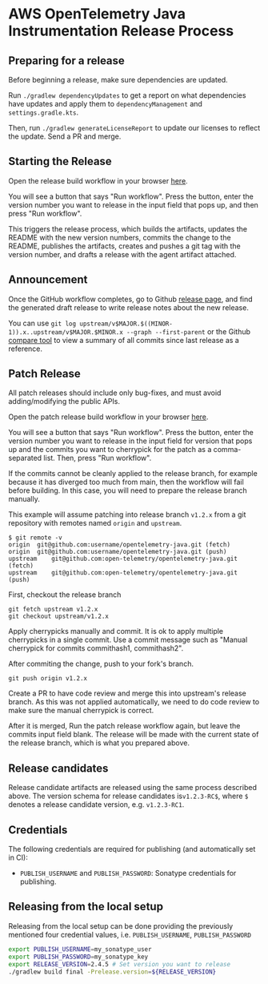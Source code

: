 # AWS OpenTelemetry Java Instrumentation Release Process

## Preparing for a release

Before beginning a release, make sure dependencies are updated.

Run `./gradlew dependencyUpdates` to get a report on what dependencies have updates and apply them to
`dependencyManagement` and `settings.gradle.kts`.

Then, run `./gradlew generateLicenseReport` to update our licenses to reflect the update. Send a PR
and merge.

## Starting the Release

Open the release build workflow in your browser [here](https://github.com/aws-observability/aws-otel-java-instrumentation/actions?query=workflow%3A%22Release+Build%22).

You will see a button that says "Run workflow". Press the button, enter the version number you want
to release in the input field that pops up, and then press "Run workflow".

This triggers the release process, which builds the artifacts, updates the README with the new
version numbers, commits the change to the README, publishes the artifacts, creates and pushes
a git tag with the version number, and drafts a release with the agent artifact attached.

## Announcement
   
Once the GitHub workflow completes, go to Github [release
page](https://github.com/aws-observability/aws-otel-java-instrumentation/releases), and find the
generated draft release to write release notes about the new release.

You can use `git log upstream/v$MAJOR.$((MINOR-1)).x..upstream/v$MAJOR.$MINOR.x --graph --first-parent`
or the Github [compare tool](https://github.com/open-telemetry/opentelemetry-java/compare/)
to view a summary of all commits since last release as a reference.

## Patch Release

All patch releases should include only bug-fixes, and must avoid
adding/modifying the public APIs. 

Open the patch release build workflow in your browser [here](https://github.com/aws-observability/aws-otel-java-instrumentation/actions?query=workflow%3A%22Patch+Release+Build%22).

You will see a button that says "Run workflow". Press the button, enter the version number you want
to release in the input field for version that pops up and the commits you want to cherrypick for the
patch as a comma-separated list. Then, press "Run workflow".

If the commits cannot be cleanly applied to the release branch, for example because it has diverged
too much from main, then the workflow will fail before building. In this case, you will need to
prepare the release branch manually.

This example will assume patching into release branch `v1.2.x` from a git repository with remotes
named `origin` and `upstream`.

```
$ git remote -v
origin	git@github.com:username/opentelemetry-java.git (fetch)
origin	git@github.com:username/opentelemetry-java.git (push)
upstream	git@github.com:open-telemetry/opentelemetry-java.git (fetch)
upstream	git@github.com:open-telemetry/opentelemetry-java.git (push)
```

First, checkout the release branch

```
git fetch upstream v1.2.x
git checkout upstream/v1.2.x
```

Apply cherrypicks manually and commit. It is ok to apply multiple cherrypicks in a single commit.
Use a commit message such as "Manual cherrypick for commits commithash1, commithash2".

After commiting the change, push to your fork's branch.

```
git push origin v1.2.x
```

Create a PR to have code review and merge this into upstream's release branch. As this was not
applied automatically, we need to do code review to make sure the manual cherrypick is correct.

After it is merged, Run the patch release workflow again, but leave the commits input field blank.
The release will be made with the current state of the release branch, which is what you prepared
above.

## Release candidates

Release candidate artifacts are released using the same process described above. The version schema for release candidates
is`v1.2.3-RC$`, where `$` denotes a release candidate version, e.g. `v1.2.3-RC1`.

## Credentials

The following credentials are required for publishing (and automatically set in CI):

* `PUBLISH_USERNAME` and `PUBLISH_PASSWORD`: Sonatype credentials for publishing.

## Releasing from the local setup

Releasing from the local setup can be done providing the previously mentioned four credential values, i.e.
`PUBLISH_USERNAME`, `PUBLISH_PASSWORD`

```sh
export PUBLISH_USERNAME=my_sonatype_user
export PUBLISH_PASSWORD=my_sonatype_key
export RELEASE_VERSION=2.4.5 # Set version you want to release
./gradlew build final -Prelease.version=${RELEASE_VERSION}
```
